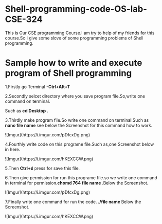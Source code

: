 # Shell-programming-code-OS-lab-CSE-324
This is Our CSE programming Course.I am try to help of my friends for this course.So i give some slove of some programming problems of Shell programming.
# Sample how to write and execute program of Shell programming
1.Firstly go Terminal <b> -Ctrl+Alt+T </b>
<p>2.Secondly selcet directory where you save program file.So,write one command on terminal.</p>
Such as <b> cd Desktop </b>.
<p>3.Thirdly make program file.So write one command on terminal.Such as <b> nano file name </b> see below the Screenshot for this command how to work.</p>
![Imgur](https://i.imgur.com/pDfcxDg.png)
<p>4.Fourthly write code on this programe file.Such as,one Screenshot below in here.</p>
![Imgur](https://i.imgur.com/hKEXCCW.png)
<p>5.Then <b> Ctrl+d </b> press for save this file.</p>
<p>6.Then give permission for run this programe file.so we write one command in terminal for permission.<b>chomd 764 file name </b>.Below the Screenshot.</p>
![Imgur](https://i.imgur.com/pDfcxDg.png)
<p>7.Finally write one command for run the code.<b> ./file name </b>Below the Screenshot.</p>
![Imgur](https://i.imgur.com/hKEXCCW.png)
